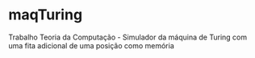 # maqTuring
Trabalho Teoria da Computação - Simulador da máquina de Turing com uma fita adicional de uma posição como memória
